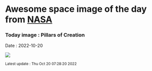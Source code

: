 
# Awesome space image of the day from [NASA](https://api.nasa.gov/)

### Today image : Pillars of Creation
Date : 2022-10-20

![](https://apod.nasa.gov/apod/image/2210/stsci-pillarsofcreation1280c.jpg)

<small>Latest update : Thu Oct 20 07:28:20 2022</small>
        